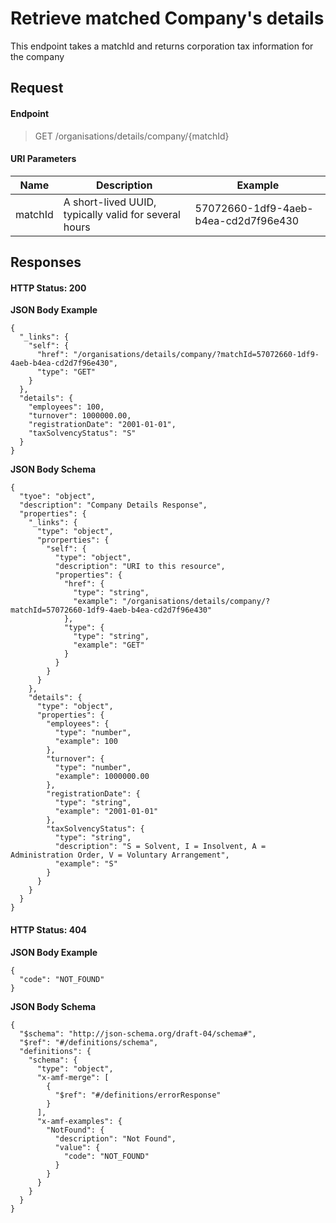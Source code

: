# Retrieve matched Company's details #

This endpoint takes a matchId and returns corporation tax information for the company

## Request ##

#### Endpoint ####

> GET /organisations/details/company/\{matchId\}

#### URI Parameters ####

| Name    | Description                                           | Example                              |
| ------- | ----------------------------------------------------- | ------------------------------------ |
| matchId | A short-lived UUID, typically valid for several hours | 57072660-1df9-4aeb-b4ea-cd2d7f96e430 |

## Responses ##

#### HTTP Status: 200 ####

**JSON Body Example**

~~~~~~~~~~
{
  "_links": {
    "self": {
      "href": "/organisations/details/company/?matchId=57072660-1df9-4aeb-b4ea-cd2d7f96e430",
      "type": "GET"
    }
  },
  "details": {
    "employees": 100,
    "turnover": 1000000.00,
    "registrationDate": "2001-01-01",
    "taxSolvencyStatus": "S"
  }
}
~~~~~~~~~~

**JSON Body Schema**

~~~~~~~~~~
{
  "tyoe": "object",
  "description": "Company Details Response",
  "properties": {
    "_links": {
      "type": "object",
      "prorperties": {
        "self": {
          "type": "object",
          "description": "URI to this resource",
          "properties": {
            "href": {
              "type": "string",
              "example": "/organisations/details/company/?matchId=57072660-1df9-4aeb-b4ea-cd2d7f96e430"
            },
            "type": {
              "type": "string",
              "example": "GET"
            }
          }
        }
      }
    },
    "details": {
      "type": "object",
      "properties": {
        "employees": {
          "type": "number",
          "example": 100
        },
        "turnover": {
          "type": "number",
          "example": 1000000.00
        },
        "registrationDate": {
          "type": "string",
          "example": "2001-01-01"
        },
        "taxSolvencyStatus": {
          "type": "string",
          "description": "S = Solvent, I = Insolvent, A = Administration Order, V = Voluntary Arrangement",
          "example": "S"
        }
      }
    }
  }
}
~~~~~~~~~~

#### HTTP Status: 404 ####

**JSON Body Example**

~~~~~~~~~~
{
  "code": "NOT_FOUND"
}
~~~~~~~~~~

**JSON Body Schema**

~~~~~~~~~~
{
  "$schema": "http://json-schema.org/draft-04/schema#",
  "$ref": "#/definitions/schema",
  "definitions": {
    "schema": {
      "type": "object",
      "x-amf-merge": [
        {
          "$ref": "#/definitions/errorResponse"
        }
      ],
      "x-amf-examples": {
        "NotFound": {
          "description": "Not Found",
          "value": {
            "code": "NOT_FOUND"
          }
        }
      }
    }
  }
}
~~~~~~~~~~